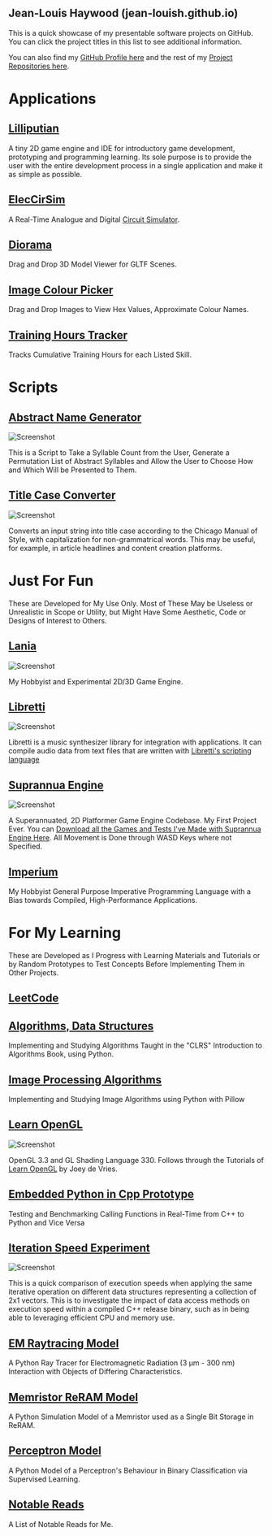 ## Jean-Louis Haywood (jean-louish.github.io)

This is a quick showcase of my presentable software projects on GitHub. You can click the project titles in this list to see additional information.

You can also find my [GitHub Profile here](https://github.com/Jean-LouisH) and the rest of my [Project Repositories here](https://github.com/Jean-LouisH?tab=repositories). 

# Applications

## [Lilliputian](https://github.com/Jean-LouisH/Lilliputian)

A tiny 2D game engine and IDE for introductory game development, prototyping and programming learning. Its sole purpose is to provide the user with the entire development process in a single application and make it as simple as possible.

## [ElecCirSim](https://github.com/Jean-LouisH/ElecCirSim)

A Real-Time Analogue and Digital [Circuit Simulator](https://en.wikipedia.org/wiki/Electronic_circuit_simulation). 

## [Diorama](https://github.com/Jean-LouisH/Diorama)

Drag and Drop 3D Model Viewer for GLTF Scenes.

## [Image Colour Picker](https://github.com/Jean-LouisH/ImageColourPicker)

Drag and Drop Images to View Hex Values, Approximate Colour Names.

## [Training Hours Tracker](https://github.com/Jean-LouisH/TrainingHoursTracker)

Tracks Cumulative Training Hours for each Listed Skill.

# Scripts

## [Abstract Name Generator](https://github.com/Jean-LouisH/AbstractNameGenerator)

![Screenshot](https://raw.githubusercontent.com/Jean-LouisH/AbstractNameGenerator/main/Screenshot.png)

This is a Script to Take a Syllable Count from the User, Generate a Permutation List of Abstract Syllables and Allow the User to Choose How and Which Will be Presented to Them.

## [Title Case Converter](https://github.com/Jean-LouisH/TitleCaseConverter)

![Screenshot](https://raw.githubusercontent.com/Jean-LouisH/TitleCaseConverter/main/Screenshot.png)

Converts an input string into title case according to the Chicago Manual of Style, with capitalization for non-grammatrical words. This may be useful, for example, in article headlines and content creation platforms.

# Just For Fun

These are Developed for My Use Only. Most of These May be Useless or Unrealistic in Scope or Utility, but Might Have Some Aesthetic, Code or Designs of Interest to Others.

## [Lania](https://github.com/Jean-LouisH/Lania)

![Screenshot](https://raw.githubusercontent.com/Jean-LouisH/Lania/master/Documentation/Images/Screenshot.gif)

My Hobbyist and Experimental 2D/3D Game Engine.

## [Libretti](https://github.com/Jean-LouisH/Libretti)

![Screenshot](https://raw.githubusercontent.com/Jean-LouisH/Libretti/master/Screenshot.gif)

Libretti is a music synthesizer library for integration with applications. It can compile audio data from text files that are written with [Libretti's scripting language](https://github.com/Jean-LouisH/Libretti/blob/master/Documentation/Scripting%20Language%20Specification.txt)

## [Suprannua Engine](https://github.com/Jean-LouisH/SuprannuaEngine)

![Screenshot](https://raw.githubusercontent.com/Jean-LouisH/SuprannuaEngine/master/Documentation/Images/Screenshot.gif)

A Superannuated, 2D Platformer Game Engine Codebase. My First Project Ever. 
You can [Download all the Games and Tests I've Made with Suprannua Engine Here](https://github.com/Jean-LouisH/SuprannuaEngine/releases/download/v0.14.0-alpha/Suprannua.0.14.0.Games.Tests.zip). All Movement is Done through WASD Keys where not Specified. 

## [Imperium](https://github.com/Jean-LouisH/Imperium)

My Hobbyist General Purpose Imperative Programming Language with a Bias towards Compiled, High-Performance Applications.

# For My Learning

These are Developed as I Progress with Learning Materials and Tutorials or by Random Prototypes to Test Concepts Before Implementing Them in Other Projects.

## [LeetCode](https://github.com/Jean-LouisH/LeetCode)

## [Algorithms, Data Structures](https://github.com/Jean-LouisH/Algorithms-DataStructures)

Implementing and Studying Algorithms Taught in the "CLRS" Introduction to Algorithms Book, using Python. 

## [Image Processing Algorithms](https://github.com/Jean-LouisH/ImageProcessingAlgorithms)

Implementing and Studying Image Algorithms using Python with Pillow

## [Learn OpenGL](https://github.com/Jean-LouisH/LearnOpenGL)

![Screenshot](https://raw.githubusercontent.com/Jean-LouisH/LearnOpenGL/master/Images/Mixed_Texture_Rectangle.png)

OpenGL 3.3 and GL Shading Language 330. Follows through the Tutorials of [Learn OpenGL](https://learnopengl.com/Introduction) by Joey de Vries.

## [Embedded Python in Cpp Prototype](https://github.com/Jean-LouisH/EmbeddedPythonInCppPrototype)

Testing and Benchmarking Calling Functions in Real-Time from C++ to Python and Vice Versa

## [Iteration Speed Experiment](https://github.com/Jean-LouisH/IterationSpeedExperiment)

![Screenshot](https://raw.githubusercontent.com/Jean-LouisH/IterationSpeedExperiment/master/Screenshot.png)

This is a quick comparison of execution speeds when applying the same iterative operation on different data structures representing a collection of 2x1 vectors. This is to investigate the impact of data access methods on execution speed within a compiled C++ release binary, such as in being able to leveraging efficient CPU and memory use.

## [EM Raytracing Model](https://github.com/Jean-LouisH/EMRayTracingModel) 

A Python Ray Tracer for Electromagnetic Radiation (3 μm - 300 nm) Interaction with Objects of Differing Characteristics.

## [Memristor ReRAM Model](https://github.com/Jean-LouisH/MemristorReRAMModel)

A Python Simulation Model of a Memristor used as a Single Bit Storage in ReRAM.

## [Perceptron Model](https://github.com/Jean-LouisH/PerceptronModel)

A Python Model of a Perceptron's Behaviour in Binary Classification via Supervised Learning.

## [Notable Reads](https://github.com/Jean-LouisH/NotableReads/blob/main/README.md)

A List of Notable Reads for Me.